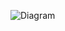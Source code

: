 ![Diagram]([http://www.plantuml.com/plantuml/png/encoded-diagram-text](https://www.planttext.com/api/plantuml/png/UhzxlqDnIM9HIMbk3XTNSNPcda9HVd4g5vTJVfA2hfs2OqvcSggLWaTgJaw-8XUNGsfU2b0b0000__y30000))
